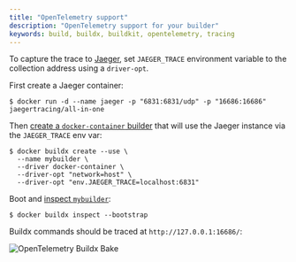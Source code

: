 ```yaml
---
title: "OpenTelemetry support"
description: "OpenTelemetry support for your builder"
keywords: build, buildx, buildkit, opentelemetry, tracing
---
```


To capture the trace to [Jaeger](https://github.com/jaegertracing/jaeger), set
`JAEGER_TRACE` environment variable to the collection address using a `driver-opt`.

First create a Jaeger container:

```console
$ docker run -d --name jaeger -p "6831:6831/udp" -p "16686:16686" jaegertracing/all-in-one
```

Then [create a `docker-container` builder](https://docs.docker.com/engine/reference/commandline/buildx_create/)
that will use the Jaeger instance via the `JAEGER_TRACE` env var:

```console
$ docker buildx create --use \
  --name mybuilder \
  --driver docker-container \
  --driver-opt "network=host" \
  --driver-opt "env.JAEGER_TRACE=localhost:6831"
```

Boot and [inspect `mybuilder`](https://docs.docker.com/engine/reference/commandline/buildx_inspect/):

```console
$ docker buildx inspect --bootstrap
```

Buildx commands should be traced at `http://127.0.0.1:16686/`:

![OpenTelemetry Buildx Bake](https://user-images.githubusercontent.com/1951866/124468052-ef085400-dd98-11eb-84ab-7ac8e261dd52.png)
